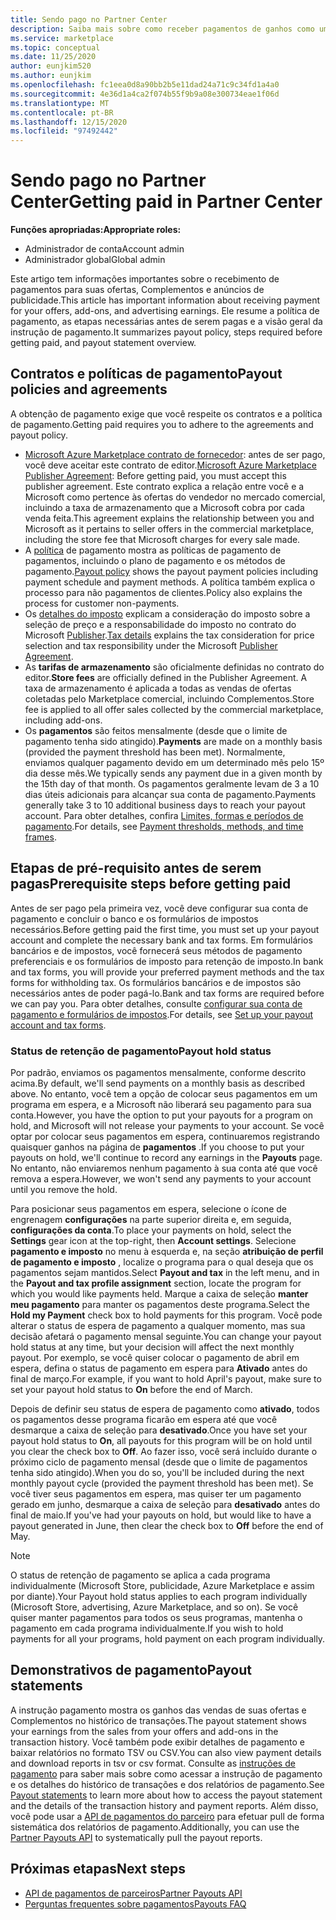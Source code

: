 ```yaml
---
title: Sendo pago no Partner Center
description: Saiba mais sobre como receber pagamentos de ganhos como um parceiro da Microsoft, como por meio de ofertas do Marketplace comercial, programas de incentivo e o programa do provedor de soluções na nuvem. Inclui política de pagamento, status de retenção de pagamento e instruções de pagamento.
ms.service: marketplace
ms.topic: conceptual
ms.date: 11/25/2020
author: eunjkim520
ms.author: eunjkim
ms.openlocfilehash: fc1eea0d8a90bb2b5e11dad24a71c9c34fd1a4a0
ms.sourcegitcommit: 4e36d1a4ca2f074b55f9b9a08e300734eae1f06d
ms.translationtype: MT
ms.contentlocale: pt-BR
ms.lasthandoff: 12/15/2020
ms.locfileid: "97492442"
---
```

# <a name="getting-paid-in-partner-center"></a><span data-ttu-id="cfd16-104">Sendo pago no Partner Center</span><span class="sxs-lookup"><span data-stu-id="cfd16-104">Getting paid in Partner Center</span></span>

<span data-ttu-id="cfd16-105">**Funções apropriadas:**</span><span class="sxs-lookup"><span data-stu-id="cfd16-105">**Appropriate roles:**</span></span>

- <span data-ttu-id="cfd16-106">Administrador de conta</span><span class="sxs-lookup"><span data-stu-id="cfd16-106">Account admin</span></span>
- <span data-ttu-id="cfd16-107">Administrador global</span><span class="sxs-lookup"><span data-stu-id="cfd16-107">Global admin</span></span>

<span data-ttu-id="cfd16-108">Este artigo tem informações importantes sobre o recebimento de pagamentos para suas ofertas, Complementos e anúncios de publicidade.</span><span class="sxs-lookup"><span data-stu-id="cfd16-108">This article has important information about receiving payment for your offers, add-ons, and advertising earnings.</span></span> <span data-ttu-id="cfd16-109">Ele resume a política de pagamento, as etapas necessárias antes de serem pagas e a visão geral da instrução de pagamento.</span><span class="sxs-lookup"><span data-stu-id="cfd16-109">It summarizes payout policy, steps required before getting paid, and payout statement overview.</span></span>

## <a name="payout-policies-and-agreements"></a><span data-ttu-id="cfd16-110">Contratos e políticas de pagamento</span><span class="sxs-lookup"><span data-stu-id="cfd16-110">Payout policies and agreements</span></span>

<span data-ttu-id="cfd16-111">A obtenção de pagamento exige que você respeite os contratos e a política de pagamento.</span><span class="sxs-lookup"><span data-stu-id="cfd16-111">Getting paid requires you to adhere to the agreements and payout policy.</span></span>

- <span data-ttu-id="cfd16-112">[Microsoft Azure Marketplace contrato de fornecedor](https://go.microsoft.com/fwlink/p/?LinkID=699560): antes de ser pago, você deve aceitar este contrato de editor.</span><span class="sxs-lookup"><span data-stu-id="cfd16-112">[Microsoft Azure Marketplace Publisher Agreement](https://go.microsoft.com/fwlink/p/?LinkID=699560):  Before getting paid, you must accept this publisher agreement.</span></span> <span data-ttu-id="cfd16-113">Este contrato explica a relação entre você e a Microsoft como pertence às ofertas do vendedor no mercado comercial, incluindo a taxa de armazenamento que a Microsoft cobra por cada venda feita.</span><span class="sxs-lookup"><span data-stu-id="cfd16-113">This agreement explains the relationship between you and Microsoft as it pertains to seller offers in the commercial marketplace, including the store fee that Microsoft charges for every sale made.</span></span>
- <span data-ttu-id="cfd16-114">A [política](payout-policy-details.md) de pagamento mostra as políticas de pagamento de pagamentos, incluindo o plano de pagamento e os métodos de pagamento.</span><span class="sxs-lookup"><span data-stu-id="cfd16-114">[Payout policy](payout-policy-details.md) shows the payout payment policies including payment schedule and payment methods.</span></span> <span data-ttu-id="cfd16-115">A política também explica o processo para não pagamentos de clientes.</span><span class="sxs-lookup"><span data-stu-id="cfd16-115">Policy also explains the process for customer non-payments.</span></span>
- <span data-ttu-id="cfd16-116">Os [detalhes do imposto](tax-details-marketplace.md) explicam a consideração do imposto sobre a seleção de preço e a responsabilidade do imposto no contrato do Microsoft [Publisher](https://go.microsoft.com/fwlink/p/?LinkID=699560).</span><span class="sxs-lookup"><span data-stu-id="cfd16-116">[Tax details](tax-details-marketplace.md) explains the tax consideration for price selection and tax responsibility under the Microsoft [Publisher Agreement](https://go.microsoft.com/fwlink/p/?LinkID=699560).</span></span>
- <span data-ttu-id="cfd16-117">As **tarifas de armazenamento** são oficialmente definidas no contrato do editor.</span><span class="sxs-lookup"><span data-stu-id="cfd16-117">**Store fees** are officially defined in the Publisher Agreement.</span></span> <span data-ttu-id="cfd16-118">A taxa de armazenamento é aplicada a todas as vendas de ofertas coletadas pelo Marketplace comercial, incluindo Complementos.</span><span class="sxs-lookup"><span data-stu-id="cfd16-118">Store fee is applied to all offer sales collected by the commercial marketplace, including add-ons.</span></span>
- <span data-ttu-id="cfd16-119">Os **pagamentos** são feitos mensalmente (desde que o limite de pagamento tenha sido atingido).</span><span class="sxs-lookup"><span data-stu-id="cfd16-119">**Payments** are made on a monthly basis (provided the payment threshold has been met).</span></span> <span data-ttu-id="cfd16-120">Normalmente, enviamos qualquer pagamento devido em um determinado mês pelo 15º dia desse mês.</span><span class="sxs-lookup"><span data-stu-id="cfd16-120">We typically sends any payment due in a given month by the 15th day of that month.</span></span> <span data-ttu-id="cfd16-121">Os pagamentos geralmente levam de 3 a 10 dias úteis adicionais para alcançar sua conta de pagamento.</span><span class="sxs-lookup"><span data-stu-id="cfd16-121">Payments generally take 3 to 10 additional business days to reach your payout account.</span></span> <span data-ttu-id="cfd16-122">Para obter detalhes, confira [Limites, formas e períodos de pagamento](payment-thresholds-methods-timeframes.md).</span><span class="sxs-lookup"><span data-stu-id="cfd16-122">For details, see [Payment thresholds, methods, and time frames](payment-thresholds-methods-timeframes.md).</span></span>

## <a name="prerequisite-steps-before-getting-paid"></a><span data-ttu-id="cfd16-123">Etapas de pré-requisito antes de serem pagas</span><span class="sxs-lookup"><span data-stu-id="cfd16-123">Prerequisite steps before getting paid</span></span>

<span data-ttu-id="cfd16-124">Antes de ser pago pela primeira vez, você deve configurar sua conta de pagamento e concluir o banco e os formulários de impostos necessários.</span><span class="sxs-lookup"><span data-stu-id="cfd16-124">Before getting paid the first time, you must set up your payout account and complete the necessary bank and tax forms.</span></span> <span data-ttu-id="cfd16-125">Em formulários bancários e de impostos, você fornecerá seus métodos de pagamento preferenciais e os formulários de imposto para retenção de imposto.</span><span class="sxs-lookup"><span data-stu-id="cfd16-125">In bank and tax forms, you will provide your preferred payment methods and the tax forms for withholding tax.</span></span> <span data-ttu-id="cfd16-126">Os formulários bancários e de impostos são necessários antes de poder pagá-lo.</span><span class="sxs-lookup"><span data-stu-id="cfd16-126">Bank and tax forms are required before we can pay you.</span></span> <span data-ttu-id="cfd16-127">Para obter detalhes, consulte [configurar sua conta de pagamento e formulários de impostos](set-up-your-payout-account.md).</span><span class="sxs-lookup"><span data-stu-id="cfd16-127">For details, see [Set up your payout account and tax forms](set-up-your-payout-account.md).</span></span>

### <a name="payout-hold-status"></a><span data-ttu-id="cfd16-128">Status de retenção de pagamento</span><span class="sxs-lookup"><span data-stu-id="cfd16-128">Payout hold status</span></span>

<span data-ttu-id="cfd16-129">Por padrão, enviamos os pagamentos mensalmente, conforme descrito acima.</span><span class="sxs-lookup"><span data-stu-id="cfd16-129">By default, we'll send payments on a monthly basis as described above.</span></span> <span data-ttu-id="cfd16-130">No entanto, você tem a opção de colocar seus pagamentos em um programa em espera, e a Microsoft não liberará seu pagamento para sua conta.</span><span class="sxs-lookup"><span data-stu-id="cfd16-130">However, you have the option to put your payouts for a program on hold, and Microsoft will not release your payments to your account.</span></span> <span data-ttu-id="cfd16-131">Se você optar por colocar seus pagamentos em espera, continuaremos registrando quaisquer ganhos na página de **pagamentos** .</span><span class="sxs-lookup"><span data-stu-id="cfd16-131">If you choose to put your payouts on hold, we'll continue to record any earnings in the **Payouts** page.</span></span> <span data-ttu-id="cfd16-132">No entanto, não enviaremos nenhum pagamento à sua conta até que você remova a espera.</span><span class="sxs-lookup"><span data-stu-id="cfd16-132">However, we won't send any payments to your account until you remove the hold.</span></span>

<span data-ttu-id="cfd16-133">Para posicionar seus pagamentos em espera, selecione o ícone de engrenagem **configurações** na parte superior direita e, em seguida, **configurações da conta**.</span><span class="sxs-lookup"><span data-stu-id="cfd16-133">To place your payments on hold, select the **Settings** gear icon at the top-right, then **Account settings**.</span></span> <span data-ttu-id="cfd16-134">Selecione **pagamento e imposto** no menu à esquerda e, na seção **atribuição de perfil de pagamento e imposto** , localize o programa para o qual deseja que os pagamentos sejam mantidos.</span><span class="sxs-lookup"><span data-stu-id="cfd16-134">Select **Payout and tax** in the left menu, and in the **Payout and tax profile assignment** section, locate the program for which you would like payments held.</span></span> <span data-ttu-id="cfd16-135">Marque a caixa de seleção **manter meu pagamento** para manter os pagamentos deste programa.</span><span class="sxs-lookup"><span data-stu-id="cfd16-135">Select the **Hold my Payment** check box to hold payments for this program.</span></span> <span data-ttu-id="cfd16-136">Você pode alterar o status de espera de pagamento a qualquer momento, mas sua decisão afetará o pagamento mensal seguinte.</span><span class="sxs-lookup"><span data-stu-id="cfd16-136">You can change your payout hold status at any time, but your decision will affect the next monthly payout.</span></span> <span data-ttu-id="cfd16-137">Por exemplo, se você quiser colocar o pagamento de abril em espera, defina o status de pagamento em espera para **Ativado** antes do final de março.</span><span class="sxs-lookup"><span data-stu-id="cfd16-137">For example, if you want to hold April's payout, make sure to set your payout hold status to **On** before the end of March.</span></span>

<span data-ttu-id="cfd16-138">Depois de definir seu status de espera de pagamento como **ativado**, todos os pagamentos desse programa ficarão em espera até que você desmarque a caixa de seleção para **desativado**.</span><span class="sxs-lookup"><span data-stu-id="cfd16-138">Once you have set your payout hold status to **On**, all payouts for this program will be on hold until you clear the check box to **Off**.</span></span> <span data-ttu-id="cfd16-139">Ao fazer isso, você será incluído durante o próximo ciclo de pagamento mensal (desde que o limite de pagamentos tenha sido atingido).</span><span class="sxs-lookup"><span data-stu-id="cfd16-139">When you do so, you'll be included during the next monthly payout cycle (provided the payment threshold has been met).</span></span> <span data-ttu-id="cfd16-140">Se você tiver seus pagamentos em espera, mas quiser ter um pagamento gerado em junho, desmarque a caixa de seleção para **desativado** antes do final de maio.</span><span class="sxs-lookup"><span data-stu-id="cfd16-140">If you've had your payouts on hold, but would like to have a payout generated in June, then clear the check box to **Off** before the end of May.</span></span>

>[!Note]
> <span data-ttu-id="cfd16-141">O status de retenção de pagamento se aplica a cada programa individualmente (Microsoft Store, publicidade, Azure Marketplace e assim por diante).</span><span class="sxs-lookup"><span data-stu-id="cfd16-141">Your Payout hold status applies to each program individually (Microsoft Store, advertising, Azure Marketplace, and so on).</span></span> <span data-ttu-id="cfd16-142">Se você quiser manter pagamentos para todos os seus programas, mantenha o pagamento em cada programa individualmente.</span><span class="sxs-lookup"><span data-stu-id="cfd16-142">If you wish to hold payments for all your programs, hold payment on each program individually.</span></span>

## <a name="payout-statements"></a><span data-ttu-id="cfd16-143">Demonstrativos de pagamento</span><span class="sxs-lookup"><span data-stu-id="cfd16-143">Payout statements</span></span>

<span data-ttu-id="cfd16-144">A instrução pagamento mostra os ganhos das vendas de suas ofertas e Complementos no histórico de transações.</span><span class="sxs-lookup"><span data-stu-id="cfd16-144">The payout statement shows your earnings from the sales from your offers and add-ons in the transaction history.</span></span> <span data-ttu-id="cfd16-145">Você também pode exibir detalhes de pagamento e baixar relatórios no formato TSV ou CSV.</span><span class="sxs-lookup"><span data-stu-id="cfd16-145">You can also view payment details and download reports in tsv or csv format.</span></span> <span data-ttu-id="cfd16-146">Consulte as [instruções de pagamento](payout-statement.md) para saber mais sobre como acessar a instrução de pagamento e os detalhes do histórico de transações e dos relatórios de pagamento.</span><span class="sxs-lookup"><span data-stu-id="cfd16-146">See [Payout statements](payout-statement.md) to learn more about how to access the payout statement and the details of the transaction history and payment reports.</span></span> <span data-ttu-id="cfd16-147">Além disso, você pode usar a [API de pagamentos do parceiro](https://apidocs.microsoft.com/services/partnerpayouts) para efetuar pull de forma sistemática dos relatórios de pagamento.</span><span class="sxs-lookup"><span data-stu-id="cfd16-147">Additionally, you can use the [Partner Payouts API](https://apidocs.microsoft.com/services/partnerpayouts) to systematically pull the payout reports.</span></span>

## <a name="next-steps"></a><span data-ttu-id="cfd16-148">Próximas etapas</span><span class="sxs-lookup"><span data-stu-id="cfd16-148">Next steps</span></span>

- [<span data-ttu-id="cfd16-149">API de pagamentos de parceiros</span><span class="sxs-lookup"><span data-stu-id="cfd16-149">Partner Payouts API</span></span>](https://apidocs.microsoft.com/services/partnerpayouts)
- [<span data-ttu-id="cfd16-150">Perguntas frequentes sobre pagamentos</span><span class="sxs-lookup"><span data-stu-id="cfd16-150">Payouts FAQ</span></span>](payout-faq.md)
